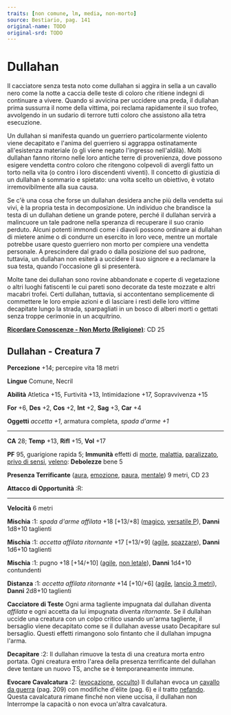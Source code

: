 ```yaml
---
traits: [non comune, lm, media, non-morto]
source: Bestiario, pag. 141
original-name: TODO
original-srd: TODO
---
```


# Dullahan

Il cacciatore senza testa noto come dullahan si aggira in sella a un cavallo
nero come la notte a caccia delle teste di coloro che ritiene indegni di
continuare a vivere. Quando si avvicina per uccidere una preda, il dullahan
prima sussurra il nome della vittima, poi reclama rapidamente il suo trofeo,
avvolgendo in un sudario di terrore tutti coloro che assistono alla tetra
esecuzione.

Un dullahan si manifesta quando un guerriero particolarmente violento viene
decapitato e l'anima del guerriero si aggrappa ostinatamente all'esistenza
materiale (o gli viene negato l'ingresso nell'aldilà). Molti dullahan fanno
ritorno nelle loro antiche terre di provenienza, dove possono esigere vendetta
contro coloro che ritengono colpevoli di avergli fatto un torto nella vita (o
contro i loro discendenti viventi). Il concetto di giustizia di un dullahan è
sommario e spietato: una volta scelto un obiettivo, è votato irremovibilmente
alla sua causa.

Se c'è una cosa che forse un dullahan desidera anche più della vendetta sui
vivi, è la propria testa in decomposizione. Un individuo che brandisce la testa
di un dullahan detiene un grande potere, perché il dullahan servirà a malincuore
un tale padrone nella speranza di recuperare il suo cranio perduto. Alcuni
potenti immondi come i diavoli possono ordinare ai dullahan di mietere anime o
di condurre un esercito in loro vece, mentre un mortale potrebbe usare questo
guerriero non morto per compiere una vendetta personale. A prescindere dal grado
o dalla posizione del suo padrone, tuttavia, un dullahan non esiterà a uccidere
il suo signore e a reclamare la sua testa, quando l'occasione gli si presenterà.

Molte tane dei dullahan sono rovine abbandonate e coperte di vegetazione o altri
luoghi fatiscenti le cui pareti sono decorate da teste mozzate e altri macabri
trofei. Certi dullahan, tuttavia, si accontentano semplicemente di commettere le
loro empie azioni e di lasciare i resti delle loro vittime decapitate lungo la
strada, sparpagliati in un bosco di alberi morti o gettati senza troppe
cerimonie in un acquitrino.

**[Ricordare Conoscenze - Non Morto (Religione)](/azioni/abilita/ricordare-conoscenze)**:
CD 25

## Dullahan - Creatura 7

**Percezione** +14; percepire vita 18 metri

**Lingue** Comune, Necril

**Abilità** Atletica +15, Furtività +13, Intimidazione +17, Sopravvivenza +15

**For** +6, **Des** +2, **Cos** +2, **Int** +2, **Sag** +3, **Car** +4

**Oggetti** _accetta +1_, armatura completa, _spada d'arme +1_

---

**CA** 28; **Temp** +13, **Rifl** +15, **Vol** +17

**PF** 95, guarigione rapida 5; **Immunità** effetti di [morte](/tratti/morte),
[malattia](/tratti/malattia), [paralizzato](/condizioni/paralizzato),
[privo di sensi](/condizioni/privo-di-sensi), [veleno](/tratti/veleno):
**Debolezze** bene 5

**Presenza Terrificante** ([aura](/tratti/aura), [emozione](/tratti/emozione),
[paura](/tratti/paura), [mentale](/tratti/mentale)) 9 metri, CD 23

**Attacco di Opportunità** :R:

---

**Velocità** 6 metri

**Mischia** :1: _spada d'arme affilata_ +18 \[+13/+8] ([magico](/tratti/magico),
[versatile P](/tratti/versatile)), **Danni** 1d8+10 taglienti

**Mischia** :1: _accetta affilata ritornante_ +17 \[+13/+9]
([agile](/tratti/agile), [spazzare](/tratti/spazzare)), **Danni** 1d6+10
taglienti

**Mischia** :1: pugno +18 \[+14/+10] ([agile](/tratti/agile),
[non letale](/tratti/non-letale)), **Danni** 1d4+10 contundenti

**Distanza** :1: _accetta affilata ritornante_ +14 \[+10/+6]
([agile](/tratti/agile), [lancio 3 metri](/tratti/lancio)), **Danni** 2d8+10
taglienti

**Cacciatore di Teste** Ogni arma tagliente impugnata dal dullahan diventa
_affilata_ e ogni accetta da lui impugnata diventa _ritornante_. Se il dullahan
uccide una creatura con un colpo critico usando un'arma tagliente, il bersaglio
viene decapitato come se il dullahan avesse usato Decapitare sul bersaglio.
Questi effetti rimangono solo fintanto che il dullahan impugna l'arma.

**Decapitare** :2: Il dullahan rimuove la testa di una creatura morta entro
portata. Ogni creatura entro l'area della presenza terrificante del dullahan
deve tentare un nuovo TS, anche se è temporaneamente immune.

**Evocare Cavalcatura** :2: ([evocazione](/tratti/evocazione),
[occulto](/tratti/occulto)) Il dullahan evoca un
[cavallo da guerra](/creature/cavallo-da-guerra) (pag. 209) con modifiche
d'élite (pag. 6) e il tratto [nefando](/tratti/nefando). Questa cavalcatura
rimane finché non viene uccisa, il dullahan non Interrompe la capacità o non
evoca un'altra cavalcatura.
